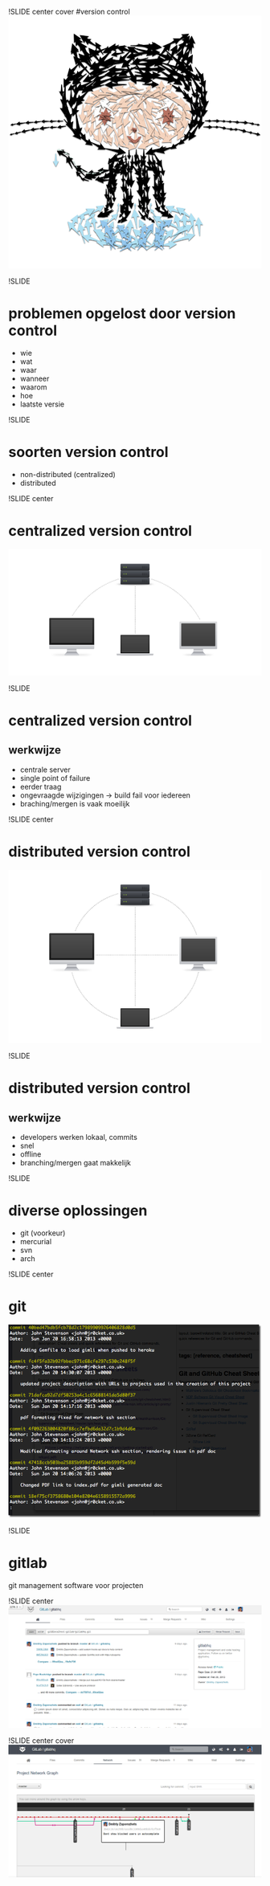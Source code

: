 !SLIDE center cover
#version control
![background](../img/background-source-control.png)

!SLIDE
# problemen opgelost door version control
* wie
* wat
* waar
* wanneer
* waarom
* hoe
* laatste versie

!SLIDE
# soorten version control
* non-distributed (centralized)
* distributed

!SLIDE center
# centralized version control
![distributed](../img/cvc.png)

!SLIDE
# centralized version control
## werkwijze
* centrale server
* single point of failure
* eerder traag
* ongevraagde wijzigingen -> build fail voor iedereen
* braching/mergen is vaak moeilijk

!SLIDE center
# distributed version control
![distributed](../img/dvc.png)

!SLIDE
# distributed version control
## werkwijze
* developers werken lokaal, commits
* snel
* offline
* branching/mergen gaat makkelijk


!SLIDE
# diverse oplossingen
* git (voorkeur)
* mercurial
* svn
* arch

!SLIDE center
# git
![git-log](../img/git-log-default-output.png)

!SLIDE
# gitlab
git management software voor projecten

!SLIDE center
![commits](../img/gitlab/commits.png)

!SLIDE center cover
![network](../img/gitlab/network.png)

